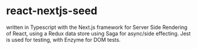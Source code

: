 # react-nextjs-seed
written in Typescript with the Next.js framework for Server Side Rendering of React, using a Redux data store using Saga for async/side effecting. Jest is used for testing, with Enzyme for DOM tests.
